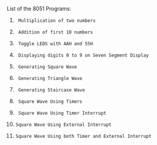 List of the 8051 Programs:

1.		Multiplication of two numbers

2.		Addition of first 10 numbers

3.		Toggle LEDS with AAH and 55H

4.		Displaying digits 0 to 9 on Seven Segment Display

5.		Generating Square Wave

6.		Generating Triangle Wave

7.		Generating Staircase Wave

8.		Square Wave Using Timers

9.		Square Wave Using Timer Interrupt

10. 	Square Wave Using External Interrupt

11. 	Square Wave Using both Timer and External Interrupt